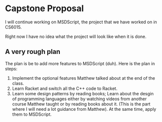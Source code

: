 # Capstone Proposal

I will continue working on MSDScript, the project that we have worked on in CS6015.

Right now I have no idea what the project will look like when it is done.

## A very rough plan

The plan is be to add more features to MSDScript (duh). Here is the plan in steps:

1. Implement the optional features Matthew talked about at the end of the class.
2. Learn Racket and switch all the C++ code to Racket.
3. Learn some design patterns by reading books; Learn about the desgin of programming languages either by watching videos from another course Matthew taught or by reading books about it. (This is the part where I will need a lot guidance from Matthew). At the same time, apply them to MSDScript.


